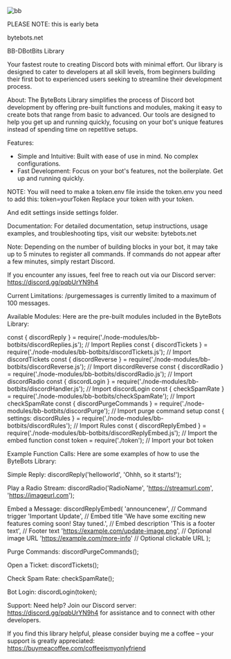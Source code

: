 
![bb](https://github.com/user-attachments/assets/8cf39b43-3d48-4436-a468-b45a0b7bca66)

PLEASE NOTE: this is early beta

bytebots.net 

BB-DBotBits Library

Your fastest route to creating Discord bots with minimal effort. Our library is designed to cater to developers at all skill levels, from beginners building their first bot to experienced users seeking to streamline their development process.

About:
The ByteBots Library simplifies the process of Discord bot development by offering pre-built functions and modules, making it easy to create bots that range from basic to advanced. Our tools are designed to help you get up and running quickly, focusing on your bot's unique features instead of spending time on repetitive setups.

Features:
- Simple and Intuitive: Built with ease of use in mind. No complex configurations.
- Fast Development: Focus on your bot's features, not the boilerplate. Get up and running quickly.

NOTE:
You will need to make a token.env file inside the token.env you need to add this:
token=yourToken
Replace your token with your token.

And edit settings inside settings folder.

Documentation:
For detailed documentation, setup instructions, usage examples, and troubleshooting tips, visit our website: bytebots.net

Note: Depending on the number of building blocks in your bot, it may take up to 5 minutes to register all commands. If commands do not appear after a few minutes, simply restart Discord.

If you encounter any issues, feel free to reach out via our Discord server: https://discord.gg/pqbUrYN9h4

Current Limitations:
/purgemessages is currently limited to a maximum of 100 messages.

Available Modules:
Here are the pre-built modules included in the ByteBots Library:

const { discordReply } = require('./node-modules/bb-botbits/discordReplies.js'); // Import Replies
const { discordTickets } = require('./node-modules/bb-botbits/discordTickets.js'); // Import discordTickets
const { discordReverse } = require('./node-modules/bb-botbits/discordReverse.js'); // Import discordReverse
const { discordRadio } = require('./node-modules/bb-botbits/discordRadio.js'); // Import discordRadio
const { discordLogin } = require('./node-modules/bb-botbits/discordHandler.js'); // Import discordLogin
const { checkSpamRate } = require('./node-modules/bb-botbits/checkSpamRate'); // Import checkSpamRate
const { discordPurgeCommands } = require('./node-modules/bb-botbits/discordPurge'); // Import purge command setup
const { settings: discordRules } = require('./node-modules/bb-botbits/discordRules'); // Import Rules
const { discordReplyEmbed } = require('./node-modules/bb-botbits/discordReplyEmbed.js'); // Import the embed function
const token = require('./token'); // Import your bot token

Example Function Calls:
Here are some examples of how to use the ByteBots Library:

Simple Reply:
discordReply('helloworld', 'Ohhh, so it starts!');

Play a Radio Stream:
discordRadio('RadioName', 'https://streamurl.com', 'https://imageurl.com');

Embed a Message:
discordReplyEmbed(
    'announcenew', // Command trigger
    'Important Update', // Embed title
    'We have some exciting new features coming soon! Stay tuned.', // Embed description
    'This is a footer text', // Footer text
    'https://example.com/update-image.png', // Optional image URL
    'https://example.com/more-info' // Optional clickable URL
);

Purge Commands:
discordPurgeCommands();

Open a Ticket:
discordTickets();

Check Spam Rate:
checkSpamRate();

Bot Login:
discordLogin(token);

Support:
Need help? Join our Discord server: https://discord.gg/pqbUrYN9h4 for assistance and to connect with other developers.

If you find this library helpful, please consider buying me a coffee – your support is greatly appreciated:
https://buymeacoffee.com/coffeeismyonlyfriend
